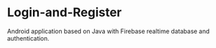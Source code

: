 # Login-and-Register
Android application based on Java with Firebase realtime database and authentication. 
